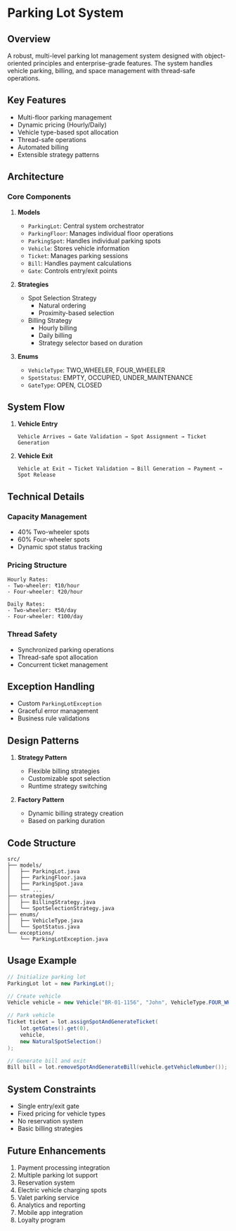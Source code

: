 # Parking Lot System

## Overview
A robust, multi-level parking lot management system designed with object-oriented principles and enterprise-grade features. The system handles vehicle parking, billing, and space management with thread-safe operations.

## Key Features
- Multi-floor parking management
- Dynamic pricing (Hourly/Daily)
- Vehicle type-based spot allocation
- Thread-safe operations
- Automated billing
- Extensible strategy patterns

## Architecture

### Core Components

1. **Models**
    - `ParkingLot`: Central system orchestrator
    - `ParkingFloor`: Manages individual floor operations
    - `ParkingSpot`: Handles individual parking spots
    - `Vehicle`: Stores vehicle information
    - `Ticket`: Manages parking sessions
    - `Bill`: Handles payment calculations
    - `Gate`: Controls entry/exit points

2. **Strategies**
    - Spot Selection Strategy
        - Natural ordering
        - Proximity-based selection
    - Billing Strategy
        - Hourly billing
        - Daily billing
        - Strategy selector based on duration

3. **Enums**
    - `VehicleType`: TWO_WHEELER, FOUR_WHEELER
    - `SpotStatus`: EMPTY, OCCUPIED, UNDER_MAINTENANCE
    - `GateType`: OPEN, CLOSED

## System Flow

1. **Vehicle Entry**
   ```
   Vehicle Arrives → Gate Validation → Spot Assignment → Ticket Generation
   ```

2. **Vehicle Exit**
   ```
   Vehicle at Exit → Ticket Validation → Bill Generation → Payment → Spot Release
   ```

## Technical Details

### Capacity Management
- 40% Two-wheeler spots
- 60% Four-wheeler spots
- Dynamic spot status tracking

### Pricing Structure
```
Hourly Rates:
- Two-wheeler: ₹10/hour
- Four-wheeler: ₹20/hour

Daily Rates:
- Two-wheeler: ₹50/day
- Four-wheeler: ₹100/day
```

### Thread Safety
- Synchronized parking operations
- Thread-safe spot allocation
- Concurrent ticket management

## Exception Handling
- Custom `ParkingLotException`
- Graceful error management
- Business rule validations

## Design Patterns
1. **Strategy Pattern**
    - Flexible billing strategies
    - Customizable spot selection
    - Runtime strategy switching

2. **Factory Pattern**
    - Dynamic billing strategy creation
    - Based on parking duration

## Code Structure
```
src/
├── models/
│   ├── ParkingLot.java
│   ├── ParkingFloor.java
│   ├── ParkingSpot.java
│   └── ...
├── strategies/
│   ├── BillingStrategy.java
│   └── SpotSelectionStrategy.java
├── enums/
│   ├── VehicleType.java
│   └── SpotStatus.java
└── exceptions/
    └── ParkingLotException.java
```

## Usage Example
```java
// Initialize parking lot
ParkingLot lot = new ParkingLot();

// Create vehicle
Vehicle vehicle = new Vehicle("BR-01-1156", "John", VehicleType.FOUR_WHEELER);

// Park vehicle
Ticket ticket = lot.assignSpotAndGenerateTicket(
    lot.getGates().get(0),
    vehicle,
    new NaturalSpotSelection()
);

// Generate bill and exit
Bill bill = lot.removeSpotAndGenerateBill(vehicle.getVehicleNumber());
```

## System Constraints
- Single entry/exit gate
- Fixed pricing for vehicle types
- No reservation system
- Basic billing strategies

## Future Enhancements
1. Payment processing integration
2. Multiple parking lot support
3. Reservation system
4. Electric vehicle charging spots
5. Valet parking service
6. Analytics and reporting
7. Mobile app integration
8. Loyalty program